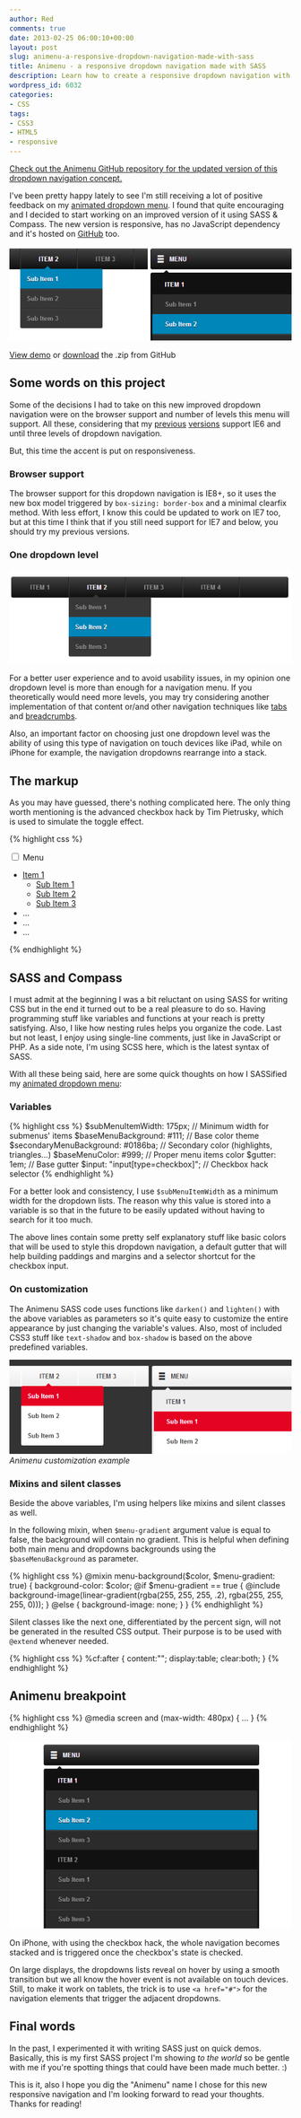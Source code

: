 ```yaml
---
author: Red
comments: true
date: 2013-02-25 06:00:10+00:00
layout: post
slug: animenu-a-responsive-dropdown-navigation-made-with-sass
title: Animenu - a responsive dropdown navigation made with SASS
description: Learn how to create a responsive dropdown navigation with SASS and Compass. The project is hosted also on GitHub.
wordpress_id: 6032
categories:
- CSS
tags:
- CSS3
- HTML5
- responsive
---
```


<ins>Check out the [Animenu GitHub repository](https://github.com/catalinred/Animenu) for the updated version of this dropdown navigation concept.</ins>

I've been pretty happy lately to see I'm still receiving a lot of positive feedback on my [animated dropdown menu](/css3-animated-dropdown-menu). I found that quite encouraging and I decided to start working on an improved version of it using SASS & Compass. The new version is responsive, has no JavaScript dependency and it's hosted on [GitHub](https://github.com/catalinred/Animenu) too.

![animenu-preview](/dist/uploads/2013/02/animenu-preview.png)

<!-- more -->

[View demo](/dist/uploads/2013/02/animenu-demo.html)
or [download](https://github.com/catalinred/Animenu) the .zip from GitHub

## Some words on this project

Some of the decisions I had to take on this new improved dropdown navigation were on the browser support and number of levels this menu will support. All these, considering that my [previous](/css3-dropdown-menu) [versions](/css3-animated-dropdown-menu) support IE6 and until three levels of dropdown navigation.

But, this time the accent is put on responsiveness.

### Browser support

The browser support for this dropdown navigation is IE8+, so it uses the new box model triggered by `box-sizing: border-box` and a minimal clearfix method. With less effort, I know this could be updated to work on IE7 too, but at this time I think that if you still need support for IE7 and below, you should try my previous versions.


### One dropdown level

![Animenu - one dropdown level](/dist/uploads/2013/02/one-dropdown-level.png)

For a better user experience and to avoid usability issues, in my opinion one dropdown level is more than enough for a navigation menu. If you theoretically would need more levels, you may try considering another implementation of that content or/and other navigation techniques like [tabs](/google-play-minimal-tabs-with-css3-jquery) and [breadcrumbs](/css3-breadcrumbs).

Also, an important factor on choosing just one dropdown level was the ability of using this type of navigation on touch devices like iPad, while on iPhone for example, the navigation dropdowns rearrange into a stack.

## The markup

As you may have guessed, there's nothing complicated here. The only thing worth mentioning is the advanced checkbox hack by Tim Pietrusky, which is used to simulate the toggle effect.

{% highlight css %}
<nav class="animenu">
    <input type="checkbox" id="button">
    <label for="button" onclick>Menu</label>
    <ul>
        <li>
            <a href="#">Item 1</a>
            <ul>
                <li><a href="">Sub Item 1</a></li>
                <li><a href="">Sub Item 2</a></li>
                <li><a href="">Sub Item 3</a></li>
            </ul>
        </li>
        <li> ... </li>
        <li> ... </li>
        <li> ... </li>
    </ul>
</nav>
{% endhighlight %}


## SASS and Compass

I must admit at the beginning I was a bit reluctant on using SASS for writing CSS but in the end it turned out to be a real pleasure to do so. Having programming stuff like variables and functions at your reach is pretty satisfying. Also, I like how nesting rules helps you organize the code. Last but not least, I enjoy using single-line comments, just like in JavaScript or PHP. As a side note, I'm using SCSS here, which is the latest syntax of SASS.

With all these being said, here are some quick thoughts on how I SASSified my [animated dropdown menu](/css3-animated-dropdown-menu):

### Variables

{% highlight css %}
$subMenuItemWidth: 175px;           // Minimum width for submenus' items
$baseMenuBackground: #111;          // Base color theme
$secondaryMenuBackground: #0186ba;  // Secondary color (highlights, triangles...)
$baseMenuColor: #999;               // Proper menu items color
$gutter: 1em;                       // Base gutter
$input: "input[type=checkbox]";     // Checkbox hack selector
{% endhighlight %}

For a better look and consistency, I use `$subMenuItemWidth` as a minimum width for the dropdown lists. The reason why this value is stored into a variable is so that in the future to be easily updated without having to search for it too much.

The above lines contain some pretty self explanatory stuff like basic colors that will be used to style this dropdown navigation, a default gutter that will help building paddings and margins and a selector shortcut for the checkbox input.


### On customization

The Animenu SASS code uses functions like `darken()` and `lighten()` with the above variables as parameters so it's quite easy to customize the entire appearance by just changing the variable's values. Also, most of included CSS3 stuff like `text-shadow` and `box-shadow` is based on the above predefined variables.

![Animenu customized](/dist/uploads/2013/02/animenu-customized.png)
_Animenu customization example_

### Mixins and silent classes


Beside the above variables, I'm using helpers like mixins and silent classes as well.

In the following mixin, when `$menu-gradient` argument value is equal to false, the background will contain no gradient. This is helpful when defining both main menu and dropdowns backgrounds using the `$baseMenuBackground` as parameter.


{% highlight css %}
@mixin menu-background($color, $menu-gradient: true) {
    background-color: $color;
    @if $menu-gradient == true {
        @include background-image(linear-gradient(rgba(255, 255, 255, .2),
                              rgba(255, 255, 255, 0)));
    }
    @else {
        background-image: none;
    }
}
{% endhighlight %}


Silent classes like the next one, differentiated by the percent sign, will not be generated in the resulted CSS output. Their purpose is to be used with `@extend` whenever needed.


{% highlight css %}
%cf:after {
    content:"";
    display:table;
    clear:both;
}
{% endhighlight %}


## Animenu breakpoint
{% highlight css %}
@media screen and (max-width: 480px) {
  ...
}
{% endhighlight %}


![Animenu - responsive ](/dist/uploads/2013/02/animenu-responsive.png)

On iPhone, with using the checkbox hack, the whole navigation becomes stacked and is triggered once the checkbox's state is checked.

On large displays, the dropdowns lists reveal on hover by using a smooth transition but we all know the hover event is not available on touch devices. Still, to make it work on tablets, the trick is to use `<a href="#">` for the navigation elements that trigger the adjacent dropdowns.

## Final words

In the past, I experimented it with writing SASS just on quick demos. Basically, this is my first SASS project I'm showing _to the world_ so be gentle with me if you're spotting things that could have been made much better. :)

This is it, also I hope you dig the "Animenu" name I chose for this new responsive navigation and I'm looking forward to read your thoughts. Thanks for reading!